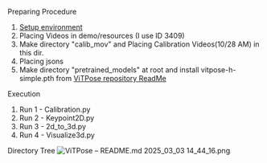 Preparing  Procedure
1. [Setup environment](https://qiita.com/kosekeeee/items/a9604c5b9460b243b294) 
2. Placing Videos in demo/resources (I use ID 3409)
3. Make directory "calib_mov" and Placing Calibration Videos(10/28 AM) in this dir.
3. Placing jsons
4. Make directory "pretrained_models" at root and install vitpose-h-simple.pth from [ViTPose repository ReadMe](https://onedrive.live.com/?redeem=aHR0cHM6Ly8xZHJ2Lm1zL3UvcyFBaW1CZ1lWN0pqVGxnU2JIeU4ybWpoMm4yTHlHP2U9eTBGZ01L&cid=E534267B85818129&id=E534267B85818129%21166&parId=E534267B85818129%21161&o=OneUp) 

Execution
1. Run 1 - Calibration.py
2. Run 2 - Keypoint2D.py
3. Run 3 - 2d_to_3d.py
4. Run 4 - Visualize3d.py

Directory Tree
![ViTPose – README.md 2025_03_03 14_44_16.png](..%2FVideos%2FCaptures%2FViTPose%20%E2%80%93%20README.md%202025_03_03%2014_44_16.png)